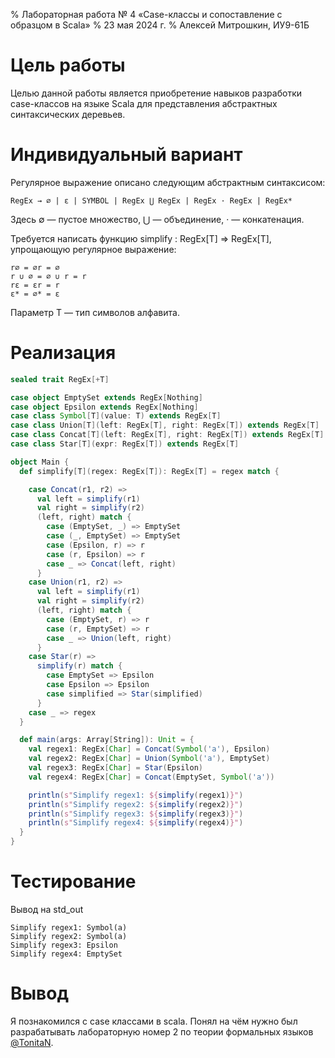 % Лабораторная работа № 4 «Case-классы и сопоставление с образцом в Scala»
% 23 мая 2024 г.
% Алексей Митрошкин, ИУ9-61Б

# Цель работы
Целью данной работы является приобретение навыков разработки case-классов на языке Scala
 для представления абстрактных синтаксических деревьев.
# Индивидуальный вариант

Регулярное выражение описано следующим абстрактным синтаксисом:
```
RegEx → ∅ | ε | SYMBOL | RegEx ⋃ RegEx | RegEx · RegEx | RegEx* 
```
Здесь ∅ — пустое множество, ⋃ — объединение, · — конкатенация.

Требуется написать функцию simplify : RegEx[T] => RegEx[T], упрощающую регулярное выражение:
```
r∅ = ∅r = ∅
r ∪ ∅ = ∅ ∪ r = r
rε = εr = r
ε* = ∅* = ε
```
Параметр T — тип символов алфавита.

# Реализация

```scala
sealed trait RegEx[+T]

case object EmptySet extends RegEx[Nothing]
case object Epsilon extends RegEx[Nothing]
case class Symbol[T](value: T) extends RegEx[T]
case class Union[T](left: RegEx[T], right: RegEx[T]) extends RegEx[T]
case class Concat[T](left: RegEx[T], right: RegEx[T]) extends RegEx[T]
case class Star[T](expr: RegEx[T]) extends RegEx[T]

object Main {
  def simplify[T](regex: RegEx[T]): RegEx[T] = regex match {

    case Concat(r1, r2) =>
      val left = simplify(r1)
      val right = simplify(r2)
      (left, right) match {
        case (EmptySet, _) => EmptySet
        case (_, EmptySet) => EmptySet
        case (Epsilon, r) => r
        case (r, Epsilon) => r
        case _ => Concat(left, right)
      }
    case Union(r1, r2) =>
      val left = simplify(r1)
      val right = simplify(r2)
      (left, right) match {
        case (EmptySet, r) => r
        case (r, EmptySet) => r
        case _ => Union(left, right)
      }
    case Star(r) =>
      simplify(r) match {
        case EmptySet => Epsilon
        case Epsilon => Epsilon
        case simplified => Star(simplified)
      }
    case _ => regex
  }

  def main(args: Array[String]): Unit = {
    val regex1: RegEx[Char] = Concat(Symbol('a'), Epsilon)
    val regex2: RegEx[Char] = Union(Symbol('a'), EmptySet)
    val regex3: RegEx[Char] = Star(Epsilon)
    val regex4: RegEx[Char] = Concat(EmptySet, Symbol('a'))

    println(s"Simplify regex1: ${simplify(regex1)}")
    println(s"Simplify regex2: ${simplify(regex2)}")
    println(s"Simplify regex3: ${simplify(regex3)}")
    println(s"Simplify regex4: ${simplify(regex4)}")
  }
}

```

# Тестирование

Вывод на std_out
```
Simplify regex1: Symbol(a)
Simplify regex2: Symbol(a)
Simplify regex3: Epsilon
Simplify regex4: EmptySet

```

# Вывод
Я познакомился с case классами в scala.
Понял на чём нужно был разрабатывать лабораторную номер 2 по теории формальных языков [@TonitaN]([url](https://github.com/TonitaN)).
